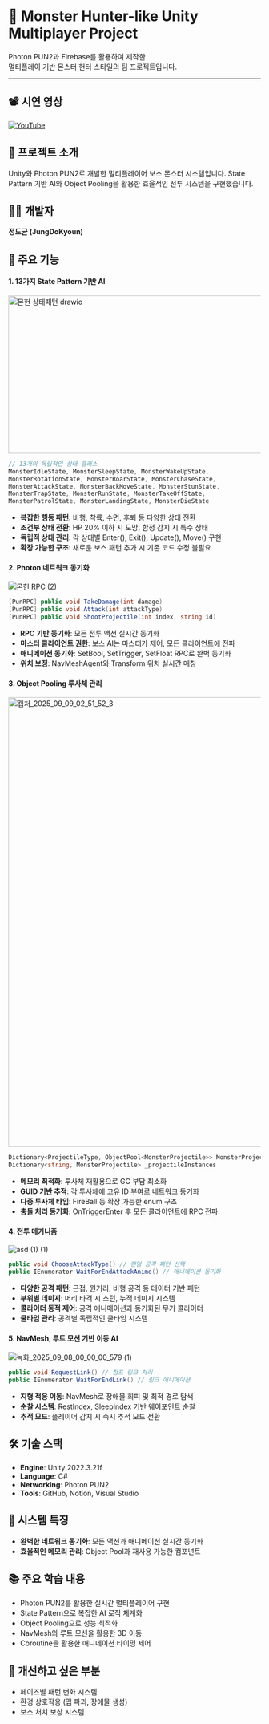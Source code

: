 # 🐲 Monster Hunter-like Unity Multiplayer Project

Photon PUN2과 Firebase를 활용하여 제작한  
멀티플레이 기반 몬스터 헌터 스타일의 팀 프로젝트입니다.

---

## 📽️ 시연 영상

[![YouTube](https://img.shields.io/badge/YouTube-FF0000?style=for-the-badge&logo=youtube&logoColor=white)](https://youtu.be/YOUR_VIDEO_LINK)

## 🐉 프로젝트 소개
Unity와 Photon PUN2로 개발한 멀티플레이어 보스 몬스터 시스템입니다. State Pattern 기반 AI와 Object Pooling을 활용한 효율적인 전투 시스템을 구현했습니다.

## 👨‍💻 개발자
**정도균 (JungDoKyoun)**

## 📌 주요 기능

#### 1. **13가지 State Pattern 기반 AI**
<img width="932" height="315" alt="몬헌 상태패턴 drawio" src="https://github.com/user-attachments/assets/c8d401c0-6bb5-419f-be98-123500163c13" />

```csharp
// 13개의 독립적인 상태 클래스
MonsterIdleState, MonsterSleepState, MonsterWakeUpState,
MonsterRotationState, MonsterRoarState, MonsterChaseState,
MonsterAttackState, MonsterBackMoveState, MonsterStunState,
MonsterTrapState, MonsterRunState, MonsterTakeOffState,
MonsterPatrolState, MonsterLandingState, MonsterDieState
```
- **복잡한 행동 패턴**: 비행, 착륙, 수면, 후퇴 등 다양한 상태 전환
- **조건부 상태 전환**: HP 20% 이하 시 도망, 함정 감지 시 특수 상태
- **독립적 상태 관리**: 각 상태별 Enter(), Exit(), Update(), Move() 구현
- **확장 가능한 구조**: 새로운 보스 패턴 추가 시 기존 코드 수정 불필요

#### 2. **Photon 네트워크 동기화**
![몬헌 RPC (2)](https://github.com/user-attachments/assets/93df27fd-493d-437f-b106-20157addefc1)

```csharp
[PunRPC] public void TakeDamage(int damage)
[PunRPC] public void Attack(int attackType)
[PunRPC] public void ShootProjectile(int index, string id)
```
- **RPC 기반 동기화**: 모든 전투 액션 실시간 동기화
- **마스터 클라이언트 권한**: 보스 AI는 마스터가 제어, 모든 클라이언트에 전파
- **애니메이션 동기화**: SetBool, SetTrigger, SetFloat RPC로 완벽 동기화
- **위치 보정**: NavMeshAgent와 Transform 위치 실시간 매칭

#### 3. **Object Pooling 투사체 관리**
<img width="1611" height="897" alt="캡처_2025_09_09_02_51_52_3" src="https://github.com/user-attachments/assets/a8247685-9401-419c-b7f1-fb57beadbd55" />

```csharp
Dictionary<ProjectileType, ObjectPool<MonsterProjectile>> MonsterProjectilePool
Dictionary<string, MonsterProjectile> _projectileInstances
```
- **메모리 최적화**: 투사체 재활용으로 GC 부담 최소화
- **GUID 기반 추적**: 각 투사체에 고유 ID 부여로 네트워크 동기화
- **다중 투사체 타입**: FireBall 등 확장 가능한 enum 구조
- **충돌 처리 동기화**: OnTriggerEnter 후 모든 클라이언트에 RPC 전파

#### 4. **전투 메커니즘**
![asd (1) (1)](https://github.com/user-attachments/assets/cf2c42a2-b75d-425a-b94a-dda149dd1367)

```csharp
public void ChooseAttackType() // 랜덤 공격 패턴 선택
public IEnumerator WaitForEndAttackAnime() // 애니메이션 동기화
```
- **다양한 공격 패턴**: 근접, 원거리, 비행 공격 등 데이터 기반 패턴
- **부위별 데미지**: 머리 타격 시 스턴, 누적 데미지 시스템
- **콜라이더 동적 제어**: 공격 애니메이션과 동기화된 무기 콜라이더
- **쿨타임 관리**: 공격별 독립적인 쿨타임 시스템

#### 5. **NavMesh, 루트 모션 기반 이동 AI**
![녹화_2025_09_08_00_00_00_579 (1)](https://github.com/user-attachments/assets/2ea0df17-dc3f-4224-95df-5997ab2e786c)

```csharp
public void RequestLink() // 점프 링크 처리
public IEnumerator WaitForEndLink() // 링크 애니메이션
```
- **지형 적응 이동**: NavMesh로 장애물 회피 및 최적 경로 탐색
- **순찰 시스템**: RestIndex, SleepIndex 기반 웨이포인트 순찰
- **추적 모드**: 플레이어 감지 시 즉시 추적 모드 전환

## 🛠 기술 스택
- **Engine**: Unity 2022.3.21f
- **Language**: C#
- **Networking**: Photon PUN2
- **Tools**: GitHub, Notion, Visual Studio

## 🎯 시스템 특징
- **완벽한 네트워크 동기화**: 모든 액션과 애니메이션 실시간 동기화
- **효율적인 메모리 관리**: Object Pool과 재사용 가능한 컴포넌트

## 📚 주요 학습 내용
- Photon PUN2를 활용한 실시간 멀티플레이어 구현
- State Pattern으로 복잡한 AI 로직 체계화
- Object Pooling으로 성능 최적화
- NavMesh와 루트 모션을 활용한 3D 이동
- Coroutine을 활용한 애니메이션 타이밍 제어

## 🔧 개선하고 싶은 부분
- 페이즈별 패턴 변화 시스템
- 환경 상호작용 (맵 파괴, 장애물 생성)
- 보스 처치 보상 시스템

